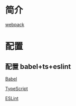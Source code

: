 # 简介

[webpack](./Introduction.md)

# 配置

## 配置 babel+ts+eslint

[Babel](./Configure/Babel.md)

[TypeScript](./Configure/TypeScript.md)

[ESLint](./Configure/ESLint.md)
